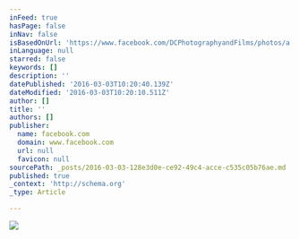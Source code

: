 ```yaml
---
inFeed: true
hasPage: false
inNav: false
isBasedOnUrl: 'https://www.facebook.com/DCPhotographyandFilms/photos/a.1760853527482989.1073741957.1649697411931935/1760854320816243/?type=3&theater'
inLanguage: null
starred: false
keywords: []
description: ''
datePublished: '2016-03-03T10:20:40.139Z'
dateModified: '2016-03-03T10:20:10.511Z'
author: []
title: ''
authors: []
publisher:
  name: facebook.com
  domain: www.facebook.com
  url: null
  favicon: null
sourcePath: _posts/2016-03-03-128e3d0e-ce92-49c4-acce-c535c05b76ae.md
published: true
_context: 'http://schema.org'
_type: Article

---
```

![](https://scontent-iad3-1.xx.fbcdn.net/hphotos-xlt1/t31.0-8/12747948_1760854320816243_6087791795213988813_o.jpg)